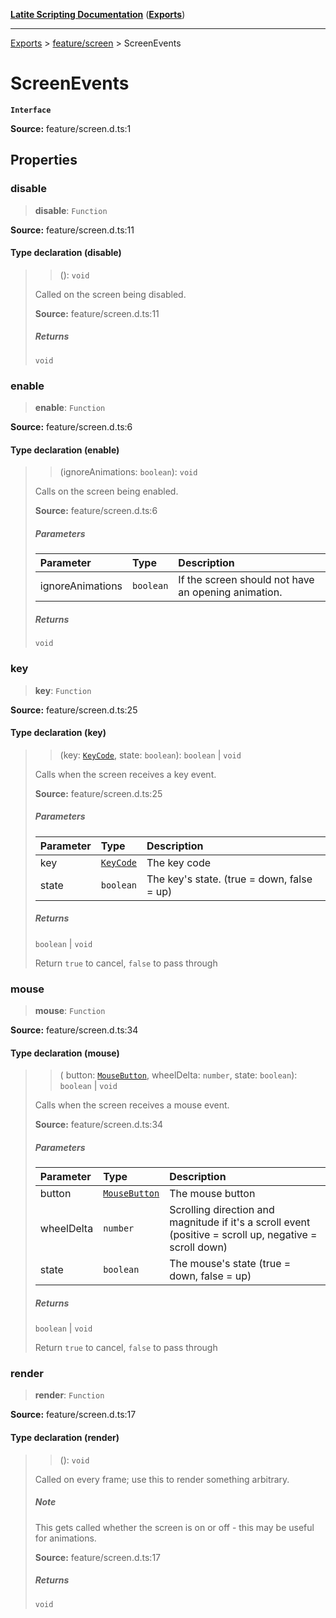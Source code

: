 [**Latite Scripting Documentation**](../../README.md) ([**Exports**](../../exports.md))

---

[Exports](../../exports.md) > [feature/screen](../index.md) > ScreenEvents

# ScreenEvents

**`Interface`**

**Source:** feature/screen.d.ts:1

## Properties

### disable

> **disable**: `Function`

**Source:** feature/screen.d.ts:11

#### Type declaration (disable)

> > (): `void`
>
> Called on the screen being disabled.
>
> **Source:** feature/screen.d.ts:11
>
> ##### Returns
>
> `void`

### enable

> **enable**: `Function`

**Source:** feature/screen.d.ts:6

#### Type declaration (enable)

> > (ignoreAnimations: `boolean`): `void`
>
> Calls on the screen being enabled.
>
> **Source:** feature/screen.d.ts:6
>
> ##### Parameters
>
> | Parameter        | Type      | Description                                         |
> | :--------------- | :-------- | :-------------------------------------------------- |
> | ignoreAnimations | `boolean` | If the screen should not have an opening animation. |
>
> ##### Returns
>
> `void`

### key

> **key**: `Function`

**Source:** feature/screen.d.ts:25

#### Type declaration (key)

> > (key: [`KeyCode`](../../module.key/enumerations/enumeration.KeyCode.md), state: `boolean`): `boolean` \| `void`
>
> Calls when the screen receives a key event.
>
> **Source:** feature/screen.d.ts:25
>
> ##### Parameters
>
> | Parameter | Type                                                              | Description                                |
> | :-------- | :---------------------------------------------------------------- | :----------------------------------------- |
> | key       | [`KeyCode`](../../module.key/enumerations/enumeration.KeyCode.md) | The key code                               |
> | state     | `boolean`                                                         | The key's state. (true = down, false = up) |
>
> ##### Returns
>
> `boolean` \| `void`
>
> Return `true` to cancel, `false` to pass through

### mouse

> **mouse**: `Function`

**Source:** feature/screen.d.ts:34

#### Type declaration (mouse)

> > (
> > button: [`MouseButton`](../../module.latite/enumerations/enumeration.MouseButton.md),
> > wheelDelta: `number`,
> > state: `boolean`): `boolean` \| `void`
>
> Calls when the screen receives a mouse event.
>
> **Source:** feature/screen.d.ts:34
>
> ##### Parameters
>
> | Parameter  | Type                                                                         | Description                                                                                             |
> | :--------- | :--------------------------------------------------------------------------- | :------------------------------------------------------------------------------------------------------ |
> | button     | [`MouseButton`](../../module.latite/enumerations/enumeration.MouseButton.md) | The mouse button                                                                                        |
> | wheelDelta | `number`                                                                     | Scrolling direction and magnitude if it's a scroll event (positive = scroll up, negative = scroll down) |
> | state      | `boolean`                                                                    | The mouse's state (true = down, false = up)                                                             |
>
> ##### Returns
>
> `boolean` \| `void`
>
> Return `true` to cancel, `false` to pass through

### render

> **render**: `Function`

**Source:** feature/screen.d.ts:17

#### Type declaration (render)

> > (): `void`
>
> Called on every frame; use this to render something arbitrary.
>
> ##### Note
>
> This gets called whether the screen is on or off - this may be useful for animations.
>
> **Source:** feature/screen.d.ts:17
>
> ##### Returns
>
> `void`
